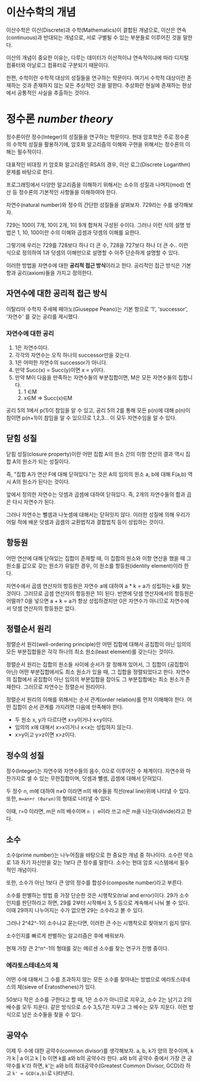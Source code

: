 # 이산수학의 개념
이산수학은 이산(Discrete)과 수학(Mathematics)이 결합된 개념으로, 이산은 연속(continuous)과 반대되는 개념으로, 서로 구별될 수 있는 부분들로 이루어진 것을 말한다.

이산의 개념이 중요한 이유는, 다루는 데이터가 이산적이냐 연속적이냐에 따라 디지털 컴퓨터와 아날로그 컴퓨터로 구분되기 때문이다.

한편, 수학이란 수학적 대상의 성질들을 연구하는 학문이다. 여기서 수학적 대상이란 존재하는 것과 존재하지 않는 모든 추상적인 것을 말한다. 추상화란 현실에 존재하는 현상에서 공통적인 사실을 추출하는 것이다.

# 정수론 *number theory*
정수론이란 정수(Integer)의 성질들을 연구하는 학문이다. 현대 암호학은 주로 정수론의 수학적 성질을 활용하기에, 암호화 알고리즘의 이해와 구현을 위해서는 정수론의 이해는 필수적이다.

대표적인 비대칭 키 암호화 알고리즘인 RSA의 경우, 이산 로그(Discrete Logarithm) 문제를 바탕으로 한다.

프로그래밍에서 다양한 알고리즘을 이해하기 위해서는 소수의 성질과 나머지(mod) 연산 등 정수론의 기본적인 사항들을 이해하여야 한다.

자연수(natural number)와 정수의 간단한 성질들을 살펴보자. 729라는 수를 생각해보자.

729는 100이 7개, 10이 2개, 1이 9개 합쳐져 구성된 수이다. 그러나 이런 식의 설명 방법은 1, 10, 100이란 수의 이해와 곱셈과 덧셈의 이해를 요한다.

그렇기에 우리는 729를 728보다 하나 더 큰 수, 728을 727보다 하나 더 큰 수.. 이런 식으로 정의하여 1과 덧셈의 이해만으로 설명할 수 아주 단순하게 설명할 수 있다.

이러한 방법을 자연수에 대한 **공리적 접근 방식**이라고 한다. 공리적인 접근 방식은 기본항과 공리(axiom)들을 가지고 정의한다.

## 자연수에 대한 공리적 접근 방식
이탈리아 수학자 주세페 페아노(Giuseppe Peano)는 기본 항으로 '1', 'successor', '자연수' 를 갖는 공리를 제시했다.

### 자연수에 대한 공리

 1. 1은 자연수이다.
 2. 각각의 자연수는 오직 하나의 successor만을 갖는다.
 3. 1은 어떠한 자연수의 successor가 아니다.
 4. 만약 Succ(x) = Succ(y)이면 x = y이다.
 5. 만약 M이 다음을 만족하는 자연수들의 부분집합이면, M은 모든 자연수들의 집합니다.
	 1. 1 ∈M
	 2. x∈M => Succ(x)∈M

공리 5의 1에서 p(1)이 참임을 알 수 있고, 공리 5의 2를 통해 모든 p(n)에 대해 p(n)이 참이면 p(n+1)이 참임을 알 수 있으므로 1,2,3... 이 모두 자연수임을 알 수 있다.

## 닫힘 성질
닫힘 성질(closure property)이란 어떤 집합 A의 원소 간의 이항 연산의 결과 역시 집합 A의 원소가 되는 성질이다.

즉, "집합 A가 연산 F에 대해 닫혀있다."는 것은 A의 임의의 원소 a, b에 대해 F(a,b) 역시 A의 원소가 된다는 것이다.

앞에서 정의한 자연수는 덧셈과 곱셈에 대하여 닫혀있다. 즉, 2개의 자연수들의 합과 곱은 다시 자연수가 된다.

그러나 자연수는 뺄셈과 나눗셈에 대해서는 닫혀잇지 않다. 이러한 성질에 의해 우리가 어릴 적에 배운 덧셈과 곱셈의 교환법칙과 결합법칙 등이 성립하는 것이다.

## 항등원
어떤 연산에 대해 닫혀있는 집합이 존재할 때, 이 집합의 원소와 이항 연산을 했을 때 그 원소를 값으로 갖는 원소가 유일한 경우, 이 원소를 항등원(identity element)이라 한다.

자연수에서 곱셈 연산자의 항등원은 자연수 a에 대하여 a * k = a가 성립하는 k를 찾는 것이다. 그러므로 곱셈 연산자의 항등원은 1이 된다. 반면에 덧셈 연산자에서의 항등원은 어떨까? 0을 넣으면 a + k = a가 항상 성립하겠지만 0은 자연수가 아니므로 자연수에서 덧셈 연산자의 항등원은 없다.

## 정렬순서 원리
정렬순서 원리(well-ordering principle)란 어떤 집합에 대해서 공집합이 아닌 임의의 모든 부분집합들은 각각 하나의 최소 원소(least element)를 갖는다는 것이다.

정렬순서 원리는 집합의 원소들 사이에 순서가 잘 정해져 있어서, 그 집합이 (공집합이 아닌) 어떤 부분집합에서도 최소 원소가 있을 때, 그 집합을 정렬되었다고 한다. 자연수의 집합에서 공집합이 아닌 임의의 부분집합을 잡아도 그 부분집합에는 최소 원소가 존재한다. 그러므로 자연수는 정렬순서 원리이다.

정렬순서 원리의 이해를 위해서는 순서 관계(order relation)를 먼저 이해해야 한다. 어떤 집합이 순서 관계를 가지려면 다음에 만족해야 한다.

- 두 원소 x, y가 다르다면 x>y이거나 x<y이다.
- 임의의 x에 대해서 x>x이거나 x<x는 성립하지 않는다.
- x>y이고 y>z이면 x>z이다.

## 정수의 성질
정수(Integer)는 자연수와 자연수들의 음수, 0으로 이루어진 수 체계이다. 자연수와 마찬가지로 셀 수 있는 무한집합이며, 덧셈과 뺄셈, 곱셈에 대해서 닫혀있다.

두 정수 n, m에 대하여 n≠0 이라면 n의 배수들을 직선(real line)위에 나타낼 수 있다. 또한, `m=an+r (0≤r≤n)`의 형태로 나타낼 수 있다.

이때, r=0 이라면, m은 n의 배수이며 `n | m`이라 쓰고 n은 m을 나눈다(divide)라고 한다.

## 소수
소수(prime number)는 나누어짐을 바탕으로 한 중요한 개념 중 하나이다. 소수란 약소로 1과 자기 자신만을 갖는 1보다 큰 정수를 말한다. 소수는 현대 암호 시스템에서 필수적인 개념이다.

또한, 소수가 아닌 1보다 큰 양의 정수를 합성수(composite number)라고 부른다.

소수를 판별하는 방법 중 가장 단순한 것은 시행착오(trial and error)이다. 29가 소수인지를 판단하라고 하면, 29를 2부터 시작해서 3, 5 등으로 계속해서 나눠 볼 수 있다. 이때 29까지 나누어지는 수가 없으면 29는 소수라고 볼 수 있다.

그러나 2^42^-1이 소수냐고 묻는다면, 이러한 큰 수는 시행착오로 찾아보기 쉽지 않다.

소수인지를 빠르게 판별하는 알고리즘은 후에 배워보자.

현재 가장 큰 2^n^-1의 형태를 갖는 메르센 소수를 찾는 연구가 진행 중이다.

### 에라토스테네스의 체
어떤 수에 대해서 그 수를 초과하지 않는 모든 소수를 찾아내는 방법으로 에라토스테네스의 체(sieve of Eratosthenes)가 있다.

50보다 작은 소수를 구한다고 할 때, 1은 소수가 아니므로 지우고, 소수 2는 남기고 2의 배수를 모두 지운다. 같은 방식으로 소수 3,5,7은 지우고 그 배수는 모두 지운다. 이런 방식으로 남은 소수들을 찾을 수 있다.

## 공약수
이제 두 수에 대한 공약수(common divisor)를 생각해보자. a, b, k가 양의 정수이며, k가 k | a 이고 k | b 이면 k를 a와 b의 공약수라 한다. a와 b의 공약수 중에서 가장 큰 공약수를 k'라 하면, k'는 a와 b의 최대공약수(Greatest Common Divisor, GCD)라 하고 `k' = GCD(a,b)`로 나타낸다.